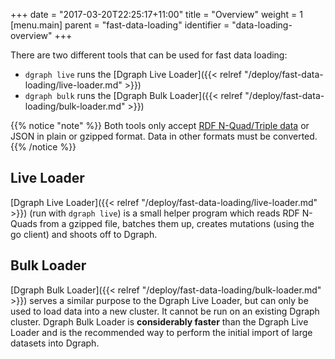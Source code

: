 +++
date = "2017-03-20T22:25:17+11:00"
title = "Overview"
weight = 1
[menu.main]
    parent = "fast-data-loading"
    identifier = "data-loading-overview"
+++

There are two different tools that can be used for fast data loading:

- `dgraph live` runs the [Dgraph Live Loader]({{< relref "/deploy/fast-data-loading/live-loader.md" >}})
- `dgraph bulk` runs the [Dgraph Bulk Loader]({{< relref "/deploy/fast-data-loading/bulk-loader.md" >}})

{{% notice "note" %}} Both tools only accept [RDF N-Quad/Triple
data](https://www.w3.org/TR/n-quads/) or JSON in plain or gzipped format. Data
in other formats must be converted.{{% /notice %}}

## Live Loader

[Dgraph Live Loader]({{< relref "/deploy/fast-data-loading/live-loader.md" >}}) (run with `dgraph live`) is a small helper program which reads RDF N-Quads from a gzipped file, batches them up, creates mutations (using the go client) and shoots off to Dgraph.

## Bulk Loader

[Dgraph Bulk Loader]({{< relref "/deploy/fast-data-loading/bulk-loader.md" >}}) serves a similar purpose to the Dgraph Live Loader, but can
only be used to load data into a new cluster. It cannot be run on an existing
Dgraph cluster. Dgraph Bulk Loader is **considerably faster** than the Dgraph
Live Loader and is the recommended way to perform the initial import of large
datasets into Dgraph.
